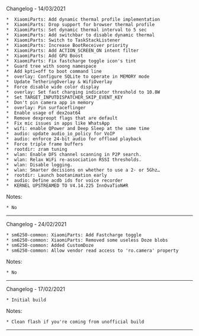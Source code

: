 Changelog - 14/03/2021

    *  XiaomiParts: Add dynamic thermal profile implementation
    *  XiaomiParts: Drop support for browser thermal profile 
    *  XiaomiParts: Set dynamic thermal interval to 5 sec
    *  XiaomiParts: Add switchbar to disable dynamic thermal 
    *  XiaomiParts: Switch to TaskStackListener 
    *  XiaomiParts: Increase BootReceiver priority 
    *  XiaomiParts: Add ACTION_SCREEN_ON intent filter 
    *  XiaomiParts: Add GPU Boost
    *  XiaomiParts: Fix fastcharge toggle icon's tint 
    *  Guard tree with soong namespace
    *  Add kpti=off to boot command line 
    *  overlay: Configure SQLite to operate in MEMORY mode 
    *  Update TetheringOverlay & WifiOverlay 
    *  Force disable wide color display 
    *  overlay: Set fast charging indicator threshold to 10.8W
    *  Set TARGET_INPUTDISPATCHER_SKIP_EVENT_KEY
    *  Don't pin camera app in memory 
    *  overlay: Pin surfaceflinger
    *  Enable usage of dex2oat64 
    *  Remove dexpreopt flags that are default
    *  Fix mic issues in apps like WhatsApp 
    *  wifi: enable QPower and Deep Sleep at the same time 
    *  audio: update audio_io_policy for VoIP 
    *  audio: enforce 24-bit audio for offload playback 
    *  Force triple frame buffers
    *  rootdir: zram tuning
    *  wlan: Enable DFS channel scanning in P2P search.
    *  wlan: Relax WiFi re-association RSSI thresholds. 
    *  wlan: Disable logging.
    *  wlan: Smarter decisions on whether to use a 2- or 5Ghz… 
    *  rootdir: Launch bootanimation early 
    *  audio: Define acdb ids for voice recorder 
    *  KERNEL UPSTREAMED TO V4.14.225 InnOvaTioN#R
        
Notes:

    * No
----------------------------------------------------------------------------------------------------

Changelog - 24/02/2021

    * sm6250-common: XiaomiParts: Add Fastcharge toggle 
    * sm6250-common: XiaomiParts: Removed some useless Doze blobs
    * sm6250-common: Added CustomDoze 
    * sm6250-common: Allow vendor read access to 'ro.camera' property 
    
Notes:

    * No
----------------------------------------------------------------------------------------------------

Changelog - 17/02/2021

    * Initial build

Notes:

    * Clean flash if you're coming from unofficial build
----------------------------------------------------------------------------------------------------
